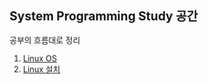 ## System Programming Study 공간

공부의 흐름대로 정리

1. [Linux OS](01_Linux_OS.md)
2. [Linux 설치](02_Linux_Installation.md)